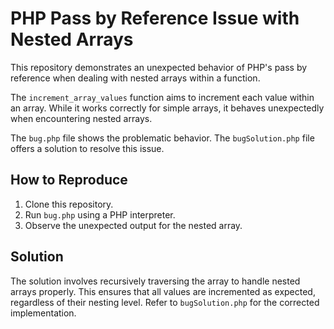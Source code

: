 # PHP Pass by Reference Issue with Nested Arrays

This repository demonstrates an unexpected behavior of PHP's pass by reference when dealing with nested arrays within a function.

The `increment_array_values` function aims to increment each value within an array. While it works correctly for simple arrays, it behaves unexpectedly when encountering nested arrays.

The `bug.php` file shows the problematic behavior. The `bugSolution.php` file offers a solution to resolve this issue.

## How to Reproduce

1. Clone this repository.
2. Run `bug.php` using a PHP interpreter.
3. Observe the unexpected output for the nested array.

## Solution

The solution involves recursively traversing the array to handle nested arrays properly. This ensures that all values are incremented as expected, regardless of their nesting level. Refer to `bugSolution.php` for the corrected implementation.
